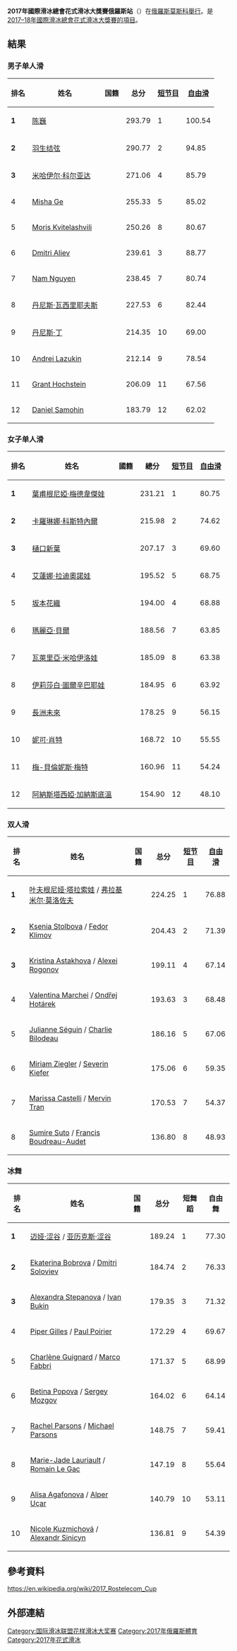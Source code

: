 **2017年國際滑冰總會花式滑冰大獎賽俄羅斯站**（）在[俄羅斯](https://zh.wikipedia.org/wiki/俄羅斯 "wikilink")[莫斯科舉行](../Page/莫斯科.md "wikilink")。是[2017–18年國際滑冰總會花式滑冰大獎賽的項目](../Page/2017–18年國際滑冰總會花式滑冰大獎賽.md "wikilink")。

## 結果

### 男子单人滑

<table>
<thead>
<tr class="header">
<th><p>排名</p></th>
<th><p>姓名</p></th>
<th><p>国籍</p></th>
<th><p>总分</p></th>
<th><p><a href="../Page/短节目.md" title="wikilink">短节目</a></p></th>
<th><p><a href="../Page/自由滑.md" title="wikilink">自由滑</a></p></th>
</tr>
</thead>
<tbody>
<tr class="odd">
<td><p><strong>1</strong></p></td>
<td><p><a href="../Page/陈巍.md" title="wikilink">陈巍</a></p></td>
<td></td>
<td><p>293.79</p></td>
<td><p>1</p></td>
<td><p>100.54</p></td>
</tr>
<tr class="even">
<td><p><strong>2</strong></p></td>
<td><p><a href="https://zh.wikipedia.org/wiki/羽生结弦" title="wikilink">羽生结弦</a></p></td>
<td></td>
<td><p>290.77</p></td>
<td><p>2</p></td>
<td><p>94.85</p></td>
</tr>
<tr class="odd">
<td><p><strong>3</strong></p></td>
<td><p><a href="../Page/米哈伊尔·科尔亚达.md" title="wikilink">米哈伊尔·科尔亚达</a></p></td>
<td></td>
<td><p>271.06</p></td>
<td><p>4</p></td>
<td><p>85.79</p></td>
</tr>
<tr class="even">
<td><p>4</p></td>
<td><p><a href="https://zh.wikipedia.org/wiki/Misha_Ge" title="wikilink">Misha Ge</a></p></td>
<td></td>
<td><p>255.33</p></td>
<td><p>5</p></td>
<td><p>85.02</p></td>
</tr>
<tr class="odd">
<td><p>5</p></td>
<td><p><a href="https://zh.wikipedia.org/wiki/Moris_Kvitelashvili" title="wikilink">Moris Kvitelashvili</a></p></td>
<td></td>
<td><p>250.26</p></td>
<td><p>8</p></td>
<td><p>80.67</p></td>
</tr>
<tr class="even">
<td><p>6</p></td>
<td><p><a href="https://zh.wikipedia.org/wiki/Dmitri_Aliev" title="wikilink">Dmitri Aliev</a></p></td>
<td></td>
<td><p>239.61</p></td>
<td><p>3</p></td>
<td><p>88.77</p></td>
</tr>
<tr class="odd">
<td><p>7</p></td>
<td><p><a href="https://zh.wikipedia.org/wiki/Nam_Nguyen" title="wikilink">Nam Nguyen</a></p></td>
<td></td>
<td><p>238.45</p></td>
<td><p>7</p></td>
<td><p>80.74</p></td>
</tr>
<tr class="even">
<td><p>8</p></td>
<td><p><a href="../Page/丹尼斯·瓦西里耶夫斯.md" title="wikilink">丹尼斯·瓦西里耶夫斯</a></p></td>
<td></td>
<td><p>227.53</p></td>
<td><p>6</p></td>
<td><p>82.44</p></td>
</tr>
<tr class="odd">
<td><p>9</p></td>
<td><p><a href="../Page/丹尼斯·丁.md" title="wikilink">丹尼斯·丁</a></p></td>
<td></td>
<td><p>214.35</p></td>
<td><p>10</p></td>
<td><p>69.00</p></td>
</tr>
<tr class="even">
<td><p>10</p></td>
<td><p><a href="https://zh.wikipedia.org/wiki/Andrei_Lazukin" title="wikilink">Andrei Lazukin</a></p></td>
<td></td>
<td><p>212.14</p></td>
<td><p>9</p></td>
<td><p>78.54</p></td>
</tr>
<tr class="odd">
<td><p>11</p></td>
<td><p><a href="https://zh.wikipedia.org/wiki/Grant_Hochstein" title="wikilink">Grant Hochstein</a></p></td>
<td></td>
<td><p>206.09</p></td>
<td><p>11</p></td>
<td><p>67.56</p></td>
</tr>
<tr class="even">
<td><p>12</p></td>
<td><p><a href="https://zh.wikipedia.org/wiki/Daniel_Samohin" title="wikilink">Daniel Samohin</a></p></td>
<td></td>
<td><p>183.79</p></td>
<td><p>12</p></td>
<td><p>62.02</p></td>
</tr>
</tbody>
</table>

### 女子单人滑

<table>
<thead>
<tr class="header">
<th><p>排名</p></th>
<th><p>姓名</p></th>
<th><p>國籍</p></th>
<th><p>總分</p></th>
<th><p><a href="../Page/短节目.md" title="wikilink">短节目</a></p></th>
<th><p><a href="../Page/自由滑.md" title="wikilink">自由滑</a></p></th>
</tr>
</thead>
<tbody>
<tr class="odd">
<td><p><strong>1</strong></p></td>
<td><p><a href="https://zh.wikipedia.org/wiki/葉甫根尼婭·梅德韋傑娃" title="wikilink">葉甫根尼婭·梅德韋傑娃</a></p></td>
<td></td>
<td><p>231.21</p></td>
<td><p>1</p></td>
<td><p>80.75</p></td>
</tr>
<tr class="even">
<td><p><strong>2</strong></p></td>
<td><p><a href="https://zh.wikipedia.org/wiki/卡羅琳娜·科斯特內爾" title="wikilink">卡羅琳娜·科斯特內爾</a></p></td>
<td></td>
<td><p>215.98</p></td>
<td><p>2</p></td>
<td><p>74.62</p></td>
</tr>
<tr class="odd">
<td><p><strong>3</strong></p></td>
<td><p><a href="https://zh.wikipedia.org/wiki/樋口新葉" title="wikilink">樋口新葉</a></p></td>
<td></td>
<td><p>207.17</p></td>
<td><p>3</p></td>
<td><p>69.60</p></td>
</tr>
<tr class="even">
<td><p>4</p></td>
<td><p><a href="../Page/艾蓮娜·拉迪奧諾娃.md" title="wikilink">艾蓮娜·拉迪奧諾娃</a></p></td>
<td></td>
<td><p>195.52</p></td>
<td><p>5</p></td>
<td><p>68.75</p></td>
</tr>
<tr class="odd">
<td><p>5</p></td>
<td><p><a href="../Page/坂本花織.md" title="wikilink">坂本花織</a></p></td>
<td></td>
<td><p>194.00</p></td>
<td><p>4</p></td>
<td><p>68.88</p></td>
</tr>
<tr class="even">
<td><p>6</p></td>
<td><p><a href="https://zh.wikipedia.org/wiki/瑪麗亞·貝爾" title="wikilink">瑪麗亞·貝爾</a></p></td>
<td></td>
<td><p>188.56</p></td>
<td><p>7</p></td>
<td><p>63.85</p></td>
</tr>
<tr class="odd">
<td><p>7</p></td>
<td><p><a href="https://zh.wikipedia.org/wiki/瓦萊里亞·米哈伊洛娃" title="wikilink">瓦萊里亞·米哈伊洛娃</a></p></td>
<td></td>
<td><p>185.09</p></td>
<td><p>8</p></td>
<td><p>63.38</p></td>
</tr>
<tr class="even">
<td><p>8</p></td>
<td><p><a href="https://zh.wikipedia.org/wiki/伊莉莎白·圖爾辛巴耶娃" title="wikilink">伊莉莎白·圖爾辛巴耶娃</a></p></td>
<td></td>
<td><p>184.95</p></td>
<td><p>6</p></td>
<td><p>63.92</p></td>
</tr>
<tr class="odd">
<td><p>9</p></td>
<td><p><a href="../Page/長洲未來.md" title="wikilink">長洲未來</a></p></td>
<td></td>
<td><p>178.25</p></td>
<td><p>9</p></td>
<td><p>56.15</p></td>
</tr>
<tr class="even">
<td><p>10</p></td>
<td><p><a href="https://zh.wikipedia.org/wiki/妮可·肖特" title="wikilink">妮可·肖特</a></p></td>
<td></td>
<td><p>168.72</p></td>
<td><p>10</p></td>
<td><p>55.55</p></td>
</tr>
<tr class="odd">
<td><p>11</p></td>
<td><p><a href="../Page/梅-貝倫妮斯·梅特.md" title="wikilink">梅-貝倫妮斯·梅特</a></p></td>
<td></td>
<td><p>160.96</p></td>
<td><p>11</p></td>
<td><p>54.24</p></td>
</tr>
<tr class="even">
<td><p>12</p></td>
<td><p><a href="https://zh.wikipedia.org/wiki/阿納斯塔西婭·加納斯底溫" title="wikilink">阿納斯塔西婭·加納斯底溫</a></p></td>
<td></td>
<td><p>154.90</p></td>
<td><p>12</p></td>
<td><p>48.10</p></td>
</tr>
</tbody>
</table>

### 双人滑

<table>
<thead>
<tr class="header">
<th><p>排名</p></th>
<th><p>姓名</p></th>
<th><p>国籍</p></th>
<th><p>总分</p></th>
<th><p><a href="../Page/短节目.md" title="wikilink">短节目</a></p></th>
<th><p><a href="../Page/自由滑.md" title="wikilink">自由滑</a></p></th>
</tr>
</thead>
<tbody>
<tr class="odd">
<td><p><strong>1</strong></p></td>
<td><p><a href="../Page/叶夫根尼娅·塔拉索娃.md" title="wikilink">叶夫根尼娅·塔拉索娃</a> / <a href="https://zh.wikipedia.org/wiki/弗拉基米尔·莫洛佐夫_(花样滑冰运动员)" title="wikilink">弗拉基米尔·莫洛佐夫</a></p></td>
<td></td>
<td><p>224.25</p></td>
<td><p>1</p></td>
<td><p>76.88</p></td>
</tr>
<tr class="even">
<td><p><strong>2</strong></p></td>
<td><p><a href="https://zh.wikipedia.org/wiki/Ksenia_Stolbova" title="wikilink">Ksenia Stolbova</a> / <a href="https://zh.wikipedia.org/wiki/Fedor_Klimov" title="wikilink">Fedor Klimov</a></p></td>
<td></td>
<td><p>204.43</p></td>
<td><p>2</p></td>
<td><p>71.39</p></td>
</tr>
<tr class="odd">
<td><p><strong>3</strong></p></td>
<td><p><a href="https://zh.wikipedia.org/wiki/Kristina_Astakhova" title="wikilink">Kristina Astakhova</a> / <a href="https://zh.wikipedia.org/wiki/Alexei_Rogonov" title="wikilink">Alexei Rogonov</a></p></td>
<td></td>
<td><p>199.11</p></td>
<td><p>4</p></td>
<td><p>67.14</p></td>
</tr>
<tr class="even">
<td><p>4</p></td>
<td><p><a href="https://zh.wikipedia.org/wiki/Valentina_Marchei" title="wikilink">Valentina Marchei</a> / <a href="https://zh.wikipedia.org/wiki/Ondřej_Hotárek" title="wikilink">Ondřej Hotárek</a></p></td>
<td></td>
<td><p>193.63</p></td>
<td><p>3</p></td>
<td><p>68.48</p></td>
</tr>
<tr class="odd">
<td><p>5</p></td>
<td><p><a href="https://zh.wikipedia.org/wiki/Julianne_Séguin" title="wikilink">Julianne Séguin</a> / <a href="https://zh.wikipedia.org/wiki/Charlie_Bilodeau" title="wikilink">Charlie Bilodeau</a></p></td>
<td></td>
<td><p>186.16</p></td>
<td><p>5</p></td>
<td><p>67.06</p></td>
</tr>
<tr class="even">
<td><p>6</p></td>
<td><p><a href="https://zh.wikipedia.org/wiki/Miriam_Ziegler" title="wikilink">Miriam Ziegler</a> / <a href="https://zh.wikipedia.org/wiki/Severin_Kiefer" title="wikilink">Severin Kiefer</a></p></td>
<td></td>
<td><p>175.06</p></td>
<td><p>6</p></td>
<td><p>59.35</p></td>
</tr>
<tr class="odd">
<td><p>7</p></td>
<td><p><a href="https://zh.wikipedia.org/wiki/Marissa_Castelli" title="wikilink">Marissa Castelli</a> / <a href="https://zh.wikipedia.org/wiki/Mervin_Tran" title="wikilink">Mervin Tran</a></p></td>
<td></td>
<td><p>170.53</p></td>
<td><p>7</p></td>
<td><p>54.37</p></td>
</tr>
<tr class="even">
<td><p>8</p></td>
<td><p><a href="https://zh.wikipedia.org/wiki/Sumire_Suto" title="wikilink">Sumire Suto</a> / <a href="https://zh.wikipedia.org/wiki/Francis_Boudreau-Audet" title="wikilink">Francis Boudreau-Audet</a></p></td>
<td></td>
<td><p>136.80</p></td>
<td><p>8</p></td>
<td><p>48.93</p></td>
</tr>
</tbody>
</table>

### 冰舞

<table>
<thead>
<tr class="header">
<th><p>排名</p></th>
<th><p>姓名</p></th>
<th><p>国籍</p></th>
<th><p>总分</p></th>
<th><p>短舞蹈</p></th>
<th><p>自由舞</p></th>
</tr>
</thead>
<tbody>
<tr class="odd">
<td><p><strong>1</strong></p></td>
<td><p><a href="../Page/迈娅·涩谷.md" title="wikilink">迈娅·涩谷</a> / <a href="../Page/亚历克斯·涩谷.md" title="wikilink">亚历克斯·涩谷</a></p></td>
<td></td>
<td><p>189.24</p></td>
<td><p>1</p></td>
<td><p>77.30</p></td>
</tr>
<tr class="even">
<td><p><strong>2</strong></p></td>
<td><p><a href="https://zh.wikipedia.org/wiki/Ekaterina_Bobrova" title="wikilink">Ekaterina Bobrova</a> / <a href="https://zh.wikipedia.org/wiki/Dmitri_Soloviev" title="wikilink">Dmitri Soloviev</a></p></td>
<td></td>
<td><p>184.74</p></td>
<td><p>2</p></td>
<td><p>76.33</p></td>
</tr>
<tr class="odd">
<td><p><strong>3</strong></p></td>
<td><p><a href="https://zh.wikipedia.org/wiki/Alexandra_Stepanova" title="wikilink">Alexandra Stepanova</a> / <a href="https://zh.wikipedia.org/wiki/Ivan_Bukin" title="wikilink">Ivan Bukin</a></p></td>
<td></td>
<td><p>179.35</p></td>
<td><p>3</p></td>
<td><p>71.32</p></td>
</tr>
<tr class="even">
<td><p>4</p></td>
<td><p><a href="https://zh.wikipedia.org/wiki/Piper_Gilles" title="wikilink">Piper Gilles</a> / <a href="https://zh.wikipedia.org/wiki/Paul_Poirier" title="wikilink">Paul Poirier</a></p></td>
<td></td>
<td><p>172.29</p></td>
<td><p>4</p></td>
<td><p>69.67</p></td>
</tr>
<tr class="odd">
<td><p>5</p></td>
<td><p><a href="https://zh.wikipedia.org/wiki/Charlène_Guignard" title="wikilink">Charlène Guignard</a> / <a href="https://zh.wikipedia.org/wiki/Marco_Fabbri" title="wikilink">Marco Fabbri</a></p></td>
<td></td>
<td><p>171.37</p></td>
<td><p>5</p></td>
<td><p>68.99</p></td>
</tr>
<tr class="even">
<td><p>6</p></td>
<td><p><a href="https://zh.wikipedia.org/wiki/Betina_Popova" title="wikilink">Betina Popova</a> / <a href="https://zh.wikipedia.org/wiki/Sergey_Mozgov" title="wikilink">Sergey Mozgov</a></p></td>
<td></td>
<td><p>164.02</p></td>
<td><p>6</p></td>
<td><p>64.14</p></td>
</tr>
<tr class="odd">
<td><p>7</p></td>
<td><p><a href="https://zh.wikipedia.org/wiki/Rachel_Parsons_(figure_skater)" title="wikilink">Rachel Parsons</a> / <a href="https://zh.wikipedia.org/wiki/Michael_Parsons_(figure_skater)" title="wikilink">Michael Parsons</a></p></td>
<td></td>
<td><p>148.75</p></td>
<td><p>7</p></td>
<td><p>59.41</p></td>
</tr>
<tr class="even">
<td><p>8</p></td>
<td><p><a href="https://zh.wikipedia.org/wiki/Marie-Jade_Lauriault" title="wikilink">Marie-Jade Lauriault</a> / <a href="https://zh.wikipedia.org/wiki/Romain_Le_Gac" title="wikilink">Romain Le Gac</a></p></td>
<td></td>
<td><p>147.19</p></td>
<td><p>8</p></td>
<td><p>55.64</p></td>
</tr>
<tr class="odd">
<td><p>9</p></td>
<td><p><a href="https://zh.wikipedia.org/wiki/Alisa_Agafonova" title="wikilink">Alisa Agafonova</a> / <a href="https://zh.wikipedia.org/wiki/Alper_Uçar" title="wikilink">Alper Uçar</a></p></td>
<td></td>
<td><p>140.79</p></td>
<td><p>10</p></td>
<td><p>53.11</p></td>
</tr>
<tr class="even">
<td><p>10</p></td>
<td><p><a href="https://zh.wikipedia.org/wiki/Nicole_Kuzmichová" title="wikilink">Nicole Kuzmichová</a> / <a href="https://zh.wikipedia.org/wiki/Alexandr_Sinicyn" title="wikilink">Alexandr Sinicyn</a></p></td>
<td></td>
<td><p>136.81</p></td>
<td><p>9</p></td>
<td><p>54.39</p></td>
</tr>
</tbody>
</table>

## 參考資料

<https://en.wikipedia.org/wiki/2017_Rostelecom_Cup>

## 外部連結

[Category:国际滑冰联盟花样滑冰大奖赛](https://zh.wikipedia.org/wiki/Category:国际滑冰联盟花样滑冰大奖赛 "wikilink")
[Category:2017年俄羅斯體育](https://zh.wikipedia.org/wiki/Category:2017年俄羅斯體育 "wikilink")
[Category:2017年花式滑冰](https://zh.wikipedia.org/wiki/Category:2017年花式滑冰 "wikilink")